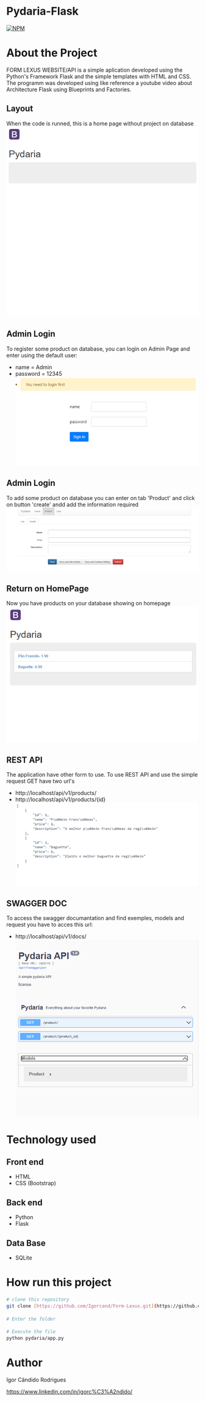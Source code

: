 # Pydaria-Flask
[![NPM](https://img.shields.io/npm/l/react)](https://github.com/Igorcand/Pydaria-Flask/blob/master/LICENSE) 

# About the Project
FORM LEXUS WEBSITE/API  is a simple aplication developed using the Python's Framework Flask and the simple templates with HTML and CSS. The programm was developed using like reference a youtube video about Architecture Flask using Blueprints and Factories.

## Layout 
When the code is runned, this is a home page without project on database
![Mobile 1](https://github.com/Igorcand/Pydaria-Flask/blob/master/assets/initialpage.png) 



## Admin Login 
To register some product on database, you can login on Admin Page and enter using the default user:
- name = Admin
- password = 12345
![Mobile 1](https://github.com/Igorcand/Pydaria-Flask/blob/master/assets/homeadmin.png) 


## Admin Login 
To add some product on database you can enter on tab 'Product' and click on button 'create' andd add the information required
![Mobile 1](https://github.com/Igorcand/Pydaria-Flask/blob/master/assets/addproject.png) 


## Return on HomePage
Now you have products on your database showing on homepage
![Mobile 1](https://github.com/Igorcand/Pydaria-Flask/blob/master/assets/homepageproduct.png) 


## REST API
The application have other form to use. To use REST API and use the simple request GET have two url's
- http://localhost/api/v1/products/
- http://localhost/api/v1/products/{id}
![Mobile 1](https://github.com/Igorcand/Pydaria-Flask/blob/master/assets/api.png) 


## SWAGGER DOC
To access the swagger documantation and find exemples, models and request you have to acces this url:
- http://localhost/api/v1/docs/
![Mobile 1](https://github.com/Igorcand/Pydaria-Flask/blob/master/assets/docs.png) 


# Technology used

## Front end
- HTML  
- CSS (Bootstrap)

## Back end
- Python
- Flask

## Data Base
- SQLite


# How run this project

```bash
# clone this repository
git clone [https://github.com/Igorcand/Form-Lexus.git](https://github.com/Igorcand/Pydaria-Flask)

# Enter the folder 

# Execute the file 
python pydaria/app.py
```


# Author

Igor Cândido Rodrigues

https://www.linkedin.com/in/igorc%C3%A2ndido/
